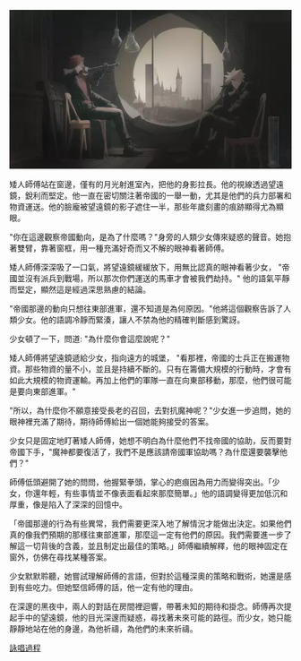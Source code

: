 ![](./1-3-a.webp)

矮人師傅站在窗邊，僅有的月光射進室內，把他的身影拉長。他的視線透過望遠鏡，銳利而堅定。他一直在密切關注著帝國的一舉一動，尤其是他們的兵力部署和物資運送。他的臉龐被望遠鏡的影子遮住一半，那些年歲刻畫的痕跡顯得尤為顯眼。

"你在這邊觀察帝國動向，是為了什麼嗎？"身旁的人類少女傳來疑惑的聲音。她抱著雙臂，靠著窗框，用一種充滿好奇而又不解的眼神看著師傅。

矮人師傅深深吸了一口氣，將望遠鏡緩緩放下，用無比認真的眼神看著少女， "帝國並沒有派兵到戰場，所以那次你們運送的馬車才會被我們劫持。" 他的語氣平靜而堅定，顯然這是經過深思熟慮的結論。

"帝國那邊的動向只想往東部進軍，還不知道是為何原因。"他將這個觀察告訴了人類少女。他的語調冷靜而緊湊，讓人不禁為他的精確判斷感到驚訝。

少女頓了一下，問道: "為什麼你會這麼說呢？"

矮人師傅將望遠鏡遞給少女，指向遠方的城堡， "看那裡，帝國的士兵正在搬運物資。那些物資的量不小，並且是持續不斷的。只有在籌備大規模的行動時，才會有如此大規模的物資運輸。再加上他們的軍隊一直在向東部移動，那麼，他們很可能是要向東部進軍。"

"所以，為什麼你不願意接受長老的召回，去對抗魔神呢？"少女進一步追問，她的眼神裡充滿了期待，期待師傅給出一個她能夠接受的答案。

少女只是固定地盯著矮人師傅，她想不明白為什麼他們不找帝國的協助，反而要對帝國下手，"魔神都要復活了，我們不是應該請帝國軍協助嗎？為什麼還要襲擊他們？"

師傅低頭避開了她的問問，他握緊拳頭，掌心的疤痕因為用力而變得突出。「少女，你還年輕，有些事情並不像表面看起來那麼簡單。」他的語調變得更加低沉和厚重，像是陷入了深深的回憶中。

「帝國那邊的行為有些異常，我們需要更深入地了解情況才能做出決定。如果他們真的像我們預期的那樣往東部進軍，那麼這一定有他們的原因。我們需要進一步了解這一切背後的含義，並且制定出最佳的策略。」師傅繼續解釋，他的眼神固定在窗外，仿佛在尋找某種答案。

少女默默聆聽，她嘗試理解師傅的言語，但對於這種深奧的策略和戰術，她還是感到有些吃力。但她堅信師傅的話，他一定有他的理由。

在深邃的黑夜中，兩人的對話在房間裡迴響，帶著未知的期待和掛念。師傅再次提起手中的望遠鏡，他的目光深邃而疑惑，尋找著未來可能的路徑。而少女，她只能靜靜地站在他的身邊，為他祈禱，為他們的未來祈禱。


[詠唱過程](./gpt/1-3-a.chat.html)